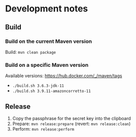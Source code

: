 # Development notes

## Build

### Build on the current Maven version
Build: `mvn clean package`

### Build on a specific Maven version
Available versions: https://hub.docker.com/_/maven/tags
- `./build.sh 3.6.3-jdk-11`
- `./build.sh 3.9.11-amazoncorretto-11`

## Release
1. Copy the passphrase for the secret key into the clipboard
2. Prepare: `mvn release:prepare` (revert: `mvn release:clean`)
3. Perform: `mvn release:perform`
